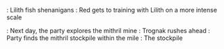 : Lilith fish shenanigans
: Red gets to training with Lilith on a more intense scale

: Next day, the party explores the mithril mine
	: Trognak rushes ahead
	: Party finds the mithril stockpile within the mile
	: The stockpile 